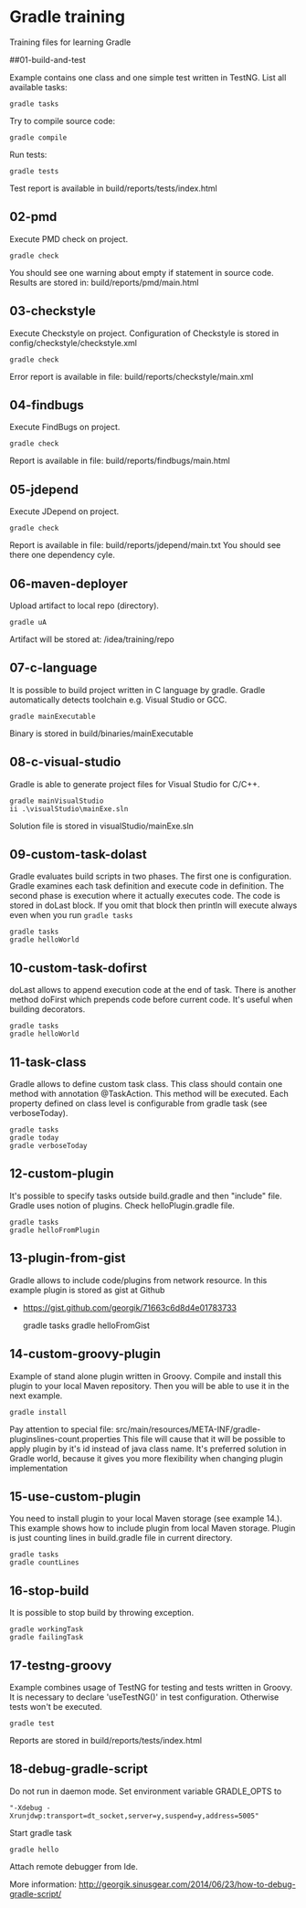 # Gradle training

Training files for learning Gradle


##01-build-and-test

Example contains one class and one simple test written in TestNG.
List all available tasks:

    gradle tasks

Try to compile source code:

    gradle compile

Run tests:

    gradle tests

Test report is available in build/reports/tests/index.html


## 02-pmd

Execute PMD check on project.

    gradle check

You should see one warning about empty if statement in source code.
Results are stored in: build/reports/pmd/main.html


## 03-checkstyle

Execute Checkstyle on project. Configuration of Checkstyle is stored in config/checkstyle/checkstyle.xml

    gradle check

Error report is available in file: build/reports/checkstyle/main.xml


## 04-findbugs

Execute FindBugs on project.

    gradle check

Report is available in file: build/reports/findbugs/main.html


## 05-jdepend

Execute JDepend on project.

    gradle check

Report is available in file: build/reports/jdepend/main.txt
You should see there one dependency cyle.


## 06-maven-deployer

Upload artifact to local repo (directory).

    gradle uA

Artifact will be stored at: /idea/training/repo


## 07-c-language

It is possible to build project written in C language by gradle.
Gradle automatically detects toolchain e.g. Visual Studio or GCC.

    gradle mainExecutable

Binary is stored in build/binaries/mainExecutable


## 08-c-visual-studio

Gradle is able to generate project files for Visual Studio for C/C++.

    gradle mainVisualStudio
    ii .\visualStudio\mainExe.sln

Solution file is stored in visualStudio/mainExe.sln


## 09-custom-task-dolast

Gradle evaluates build scripts in two phases. The first one is configuration.
Gradle examines each task definition and execute code in definition.
The second phase is execution where it actually executes code.
The code is stored in doLast block. If you omit that block then println
will execute always even when you run `gradle tasks`

    gradle tasks
    gradle helloWorld


## 10-custom-task-dofirst

doLast allows to append execution code at the end of task. There is another
method doFirst which prepends code before current code. It's useful when
building decorators.

    gradle tasks
    gradle helloWorld


## 11-task-class

Gradle allows to define custom task class. This class should contain
one method with annotation @TaskAction. This method will be executed.
Each property defined on class level is configurable from gradle task
(see verboseToday).

    gradle tasks
    gradle today
    gradle verboseToday


## 12-custom-plugin

It's possible to specify tasks outside build.gradle and then "include" file. 
Gradle uses notion of plugins. Check helloPlugin.gradle file.

    gradle tasks
    gradle helloFromPlugin


## 13-plugin-from-gist

Gradle allows to include code/plugins from network resource.
In this example plugin is stored as gist at Github
- https://gist.github.com/georgik/71663c6d8d4e01783733

    gradle tasks
    gradle helloFromGist


## 14-custom-groovy-plugin

Example of stand alone plugin written in Groovy. Compile and install this
plugin to your local Maven repository. Then you will be able to use it in
the next example.

    gradle install

Pay attention to special file: src/main/resources/META-INF/gradle-pluginslines-count.properties
This file will cause that it will be possible to apply plugin by it's id instead
of java class name. It's preferred solution in Gradle world, because it gives
you more flexibility when changing plugin implementation


## 15-use-custom-plugin

You need to install plugin to your local Maven storage (see example 14.).
This example shows how to include plugin from local Maven storage.
Plugin is just counting lines in build.gradle file in current directory.

    gradle tasks
    gradle countLines

## 16-stop-build

It is possible to stop build by throwing exception.

    gradle workingTask
    gradle failingTask


## 17-testng-groovy

Example combines usage of TestNG for testing and tests written in Groovy.
It is necessary to declare 'useTestNG()' in test configuration.
Otherwise tests won't be executed.

    gradle test

Reports are stored in build/reports/tests/index.html

## 18-debug-gradle-script

Do not run in daemon mode.
Set environment variable GRADLE_OPTS to

    "-Xdebug -Xrunjdwp:transport=dt_socket,server=y,suspend=y,address=5005"

Start gradle task

    gradle hello

Attach remote debugger from Ide.

More information: http://georgik.sinusgear.com/2014/06/23/how-to-debug-gradle-script/

